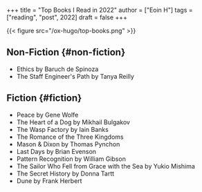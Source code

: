 +++
title = "Top Books I Read in 2022"
author = ["Eoin H"]
tags = ["reading", "post", 2022]
draft = false
+++

{{< figure src="/ox-hugo/top-books.png" >}}


## Non-Fiction {#non-fiction}

-   Ethics by Baruch de Spinoza
-   The Staff Engineer's Path by Tanya Reilly


## Fiction {#fiction}

-   Peace by Gene Wolfe
-   The Heart of a Dog by Mikhail Bulgakov
-   The Wasp Factory by Iain Banks
-   The Romance of the Three Kingdoms
-   Mason &amp; Dixon by Thomas Pynchon
-   Last Days by Brian Evenson
-   Pattern Recognition by William Gibson
-   The Sailor Who Fell from Grace with the Sea by Yukio Mishima
-   The Secret History by Donna Tartt
-   Dune by Frank Herbert
